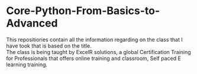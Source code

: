 # Core-Python-From-Basics-to-Advanced

This repositiories contain all the information regarding on the class that I have took that is based on the title.    
The class is being taught by ExcelR solutions, a global Certification Training for Professionals that  offers online training and classroom, Self paced E learning training.
